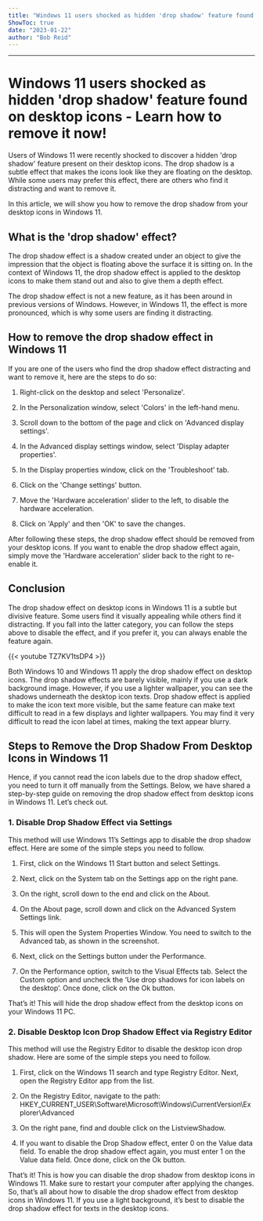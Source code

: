 ```yaml
---
title: "Windows 11 users shocked as hidden 'drop shadow' feature found on desktop icons - Learn how to remove it now!"
ShowToc: true 
date: "2023-01-22"
author: "Bob Reid"
---
```

*****
# Windows 11 users shocked as hidden 'drop shadow' feature found on desktop icons - Learn how to remove it now!

Users of Windows 11 were recently shocked to discover a hidden 'drop shadow' feature present on their desktop icons. The drop shadow is a subtle effect that makes the icons look like they are floating on the desktop. While some users may prefer this effect, there are others who find it distracting and want to remove it.

In this article, we will show you how to remove the drop shadow from your desktop icons in Windows 11.

## What is the 'drop shadow' effect?

The drop shadow effect is a shadow created under an object to give the impression that the object is floating above the surface it is sitting on. In the context of Windows 11, the drop shadow effect is applied to the desktop icons to make them stand out and also to give them a depth effect.

The drop shadow effect is not a new feature, as it has been around in previous versions of Windows. However, in Windows 11, the effect is more pronounced, which is why some users are finding it distracting.

## How to remove the drop shadow effect in Windows 11

If you are one of the users who find the drop shadow effect distracting and want to remove it, here are the steps to do so:

1. Right-click on the desktop and select 'Personalize'.

2. In the Personalization window, select 'Colors' in the left-hand menu.

3. Scroll down to the bottom of the page and click on 'Advanced display settings'.

4. In the Advanced display settings window, select 'Display adapter properties'.

5. In the Display properties window, click on the 'Troubleshoot' tab.

6. Click on the 'Change settings' button.

7. Move the 'Hardware acceleration' slider to the left, to disable the hardware acceleration.

8. Click on 'Apply' and then 'OK' to save the changes.

After following these steps, the drop shadow effect should be removed from your desktop icons. If you want to enable the drop shadow effect again, simply move the 'Hardware acceleration' slider back to the right to re-enable it.

## Conclusion

The drop shadow effect on desktop icons in Windows 11 is a subtle but divisive feature. Some users find it visually appealing while others find it distracting. If you fall into the latter category, you can follow the steps above to disable the effect, and if you prefer it, you can always enable the feature again.

{{< youtube TZ7KV1tsDP4 >}} 



Both Windows 10 and Windows 11 apply the drop shadow effect on desktop icons. The drop shadow effects are barely visible, mainly if you use a dark background image. However, if you use a lighter wallpaper, you can see the shadows underneath the desktop icon texts.
Drop shadow effect is applied to make the icon text more visible, but the same feature can make text difficult to read in a few displays and lighter wallpapers. You may find it very difficult to read the icon label at times, making the text appear blurry.

 
## Steps to Remove the Drop Shadow From Desktop Icons in Windows 11


Hence, if you cannot read the icon labels due to the drop shadow effect, you need to turn it off manually from the Settings. Below, we have shared a step-by-step guide on removing the drop shadow effect from desktop icons in Windows 11. Let’s check out.

 
### 1. Disable Drop Shadow Effect via Settings


This method will use Windows 11’s Settings app to disable the drop shadow effect. Here are some of the simple steps you need to follow.
1. First, click on the Windows 11 Start button and select Settings.

2. Next, click on the System tab on the Settings app on the right pane.

3. On the right, scroll down to the end and click on the About.

4. On the About page, scroll down and click on the Advanced System Settings link.

5. This will open the System Properties Window. You need to switch to the Advanced tab, as shown in the screenshot.

6. Next, click on the Settings button under the Performance.

7. On the Performance option, switch to the Visual Effects tab. Select the Custom option and uncheck the ‘Use drop shadows for icon labels on the desktop’. Once done, click on the Ok button.

That’s it! This will hide the drop shadow effect from the desktop icons on your Windows 11 PC.

 
### 2. Disable Desktop Icon Drop Shadow Effect via Registry Editor


This method will use the Registry Editor to disable the desktop icon drop shadow. Here are some of the simple steps you need to follow.
1. First, click on the Windows 11 search and type Registry Editor. Next, open the Registry Editor app from the list.

2. On the Registry Editor, navigate to the path:
HKEY_CURRENT_USER\Software\Microsoft\Windows\CurrentVersion\Explorer\Advanced

3. On the right pane, find and double click on the ListviewShadow.

4. If you want to disable the Drop Shadow effect, enter 0 on the Value data field. To enable the drop shadow effect again, you must enter 1 on the Value data field. Once done, click on the Ok button.

That’s it! This is how you can disable the drop shadow from desktop icons in Windows 11. Make sure to restart your computer after applying the changes.
So, that’s all about how to disable the drop shadow effect from desktop icons in Windows 11. If you use a light background, it’s best to disable the drop shadow effect for texts in the desktop icons.





